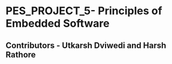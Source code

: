 # PES_PROJECT_5- Principles of Embedded Software 

## Contributors - Utkarsh Dviwedi and Harsh Rathore
